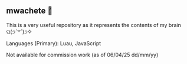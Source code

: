 ## mwachete 🍃

This is a very useful repository as it represents the contents of my brain ଘ(੭ˊ꒳​ˋ)੭✧

Languages (Primary): Luau, JavaScript

Not available for commission work (as of 06/04/25 dd/mm/yy)
